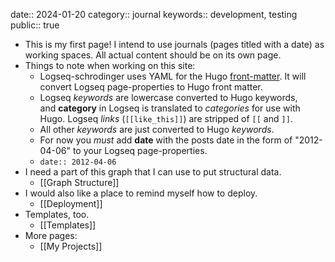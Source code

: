 date:: 2024-01-20
category:: journal
keywords:: development, testing
public:: true

- This is my first page! I intend to use journals (pages titled with a date) as working spaces. All actual content should be on its own page.
- Things to note when working on this site:
	- Logseq-schrodinger uses YAML for the Hugo [front-matter](https://gohugo.io/content-management/front-matter/). It will convert Logseq page-properties to Hugo front matter.
	- Logseq *keywords* are lowercase converted to Hugo keywords, and **category** in Logseq is translated to *categories* for use with Hugo. Logseq *links* (`[[like_this]]`) are stripped of `[[` and `]]`.
	- All other *keywords* are just converted to Hugo *keywords*.
	- For now you *must* add **date** with the posts date in the form of "2012-04-06" to your Logseq page-properties.
	- `date:: 2012-04-06`
- I need a part of this graph that I can use to put structural data.
	- [[Graph Structure]]
- I would also like a place to remind myself how to deploy.
	- [[Deployment]]
- Templates, too.
	- [[Templates]]
- More pages:
	- [[My Projects]]
